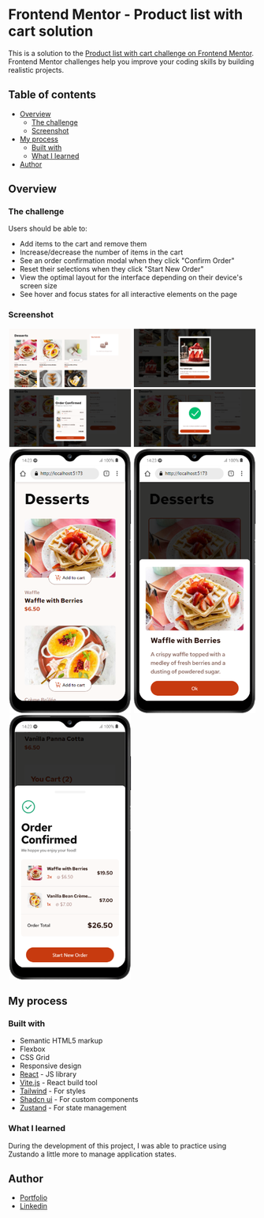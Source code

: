 # Frontend Mentor - Product list with cart solution

This is a solution to the [Product list with cart challenge on Frontend Mentor](https://www.frontendmentor.io/challenges/product-list-with-cart-5MmqLVAp_d). Frontend Mentor challenges help you improve your coding skills by building realistic projects. 

## Table of contents

- [Overview](#overview)
  - [The challenge](#the-challenge)
  - [Screenshot](#screenshot)
- [My process](#my-process)
  - [Built with](#built-with)
  - [What I learned](#what-i-learned)
- [Author](#author)

## Overview

### The challenge

Users should be able to:

- Add items to the cart and remove them
- Increase/decrease the number of items in the cart
- See an order confirmation modal when they click "Confirm Order"
- Reset their selections when they click "Start New Order"
- View the optimal layout for the interface depending on their device's screen size
- See hover and focus states for all interactive elements on the page

### Screenshot

<div class="image-container" style="display: flex; flex-wrap: wrap; justify-content: space-between;">
    <img src="public/assets/images/desktop-items.png" alt="Items list - Desktop" style="margin: 2px; width: 49%;">
    <img src="public/assets/images/desktop-item-detail.png" alt="Items list - Desktop Detail" style="margin: 2px; width: 49%;">
    <img src="public/assets/images/desktop-order-confirmed.png" alt="Items list - Desktop Order Confirmed" style="margin: 2px; width: 49%;">
    <img src="public/assets/images/desktop-confirmation.png" alt="Items list - Desktop Confirmation" style="margin: 2px; width: 49%;">
    <img src="public/assets/images/mobile-items.png" alt="Items list - Mobile" style="margin: 2px; width: 49%;">
    <img src="public/assets/images/mobile-item-detail.png" alt="Items list - Mobile Detail" style="margin: 2px; width: 49%;">
    <img src="public/assets/images/mobile-order-confirmed.png" alt="Items list - Mobile Order Confirmed" style="margin: 2px; width: 49%;">
  </div>

## My process

### Built with

- Semantic HTML5 markup
- Flexbox
- CSS Grid
- Responsive design
- [React](https://reactjs.org/) - JS library
- [Vite.js](https://vitejs.dev/) - React build tool
- [Tailwind](https://tailwindcss.com/) - For styles
- [Shadcn ui](https://ui.shadcn.com/) - For custom components
- [Zustand](https://zustand-demo.pmnd.rs/) - For state management

### What I learned

During the development of this project, I was able to practice using Zustando a little more to manage application states.

## Author

- [Portfolio](https://www.oedsonlucas.com.br/)
- [Linkedin](https://www.linkedin.com/in/edson-lucas-bd/)
